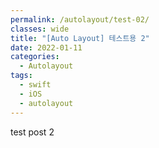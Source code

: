 ```yaml
---
permalink: /autolayout/test-02/
classes: wide
title: "[Auto Layout] 테스트용 2"
date: 2022-01-11
categories:
  - Autolayout
tags:
  - swift
  - iOS
  - autolayout
---
```


test post 2
